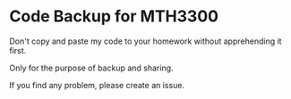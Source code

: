 # Code Backup for MTH3300

Don't copy and paste my code to your homework without apprehending it first.

Only for the purpose of backup and sharing.

If you find any problem, please create an issue.
